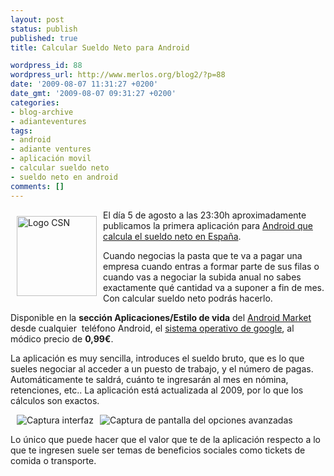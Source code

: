 ```yaml
---
layout: post
status: publish
published: true
title: Calcular Sueldo Neto para Android

wordpress_id: 88
wordpress_url: http://www.merlos.org/blog2/?p=88
date: '2009-08-07 11:31:27 +0200'
date_gmt: '2009-08-07 09:31:27 +0200'
categories:
- blog-archive
- adianteventures
tags:
- android
- adiante ventures
- aplicación movil
- calcular sueldo neto
- sueldo neto en android
comments: []
---
```

<p><img class="alignleft" style="float: left; margin: 10px;" src="http://dl.getdropbox.com/u/22698/img/logo5.png" alt="Logo CSN" width="128" height="128" /></p>
<p>El día 5 de agosto a las 23:30h aproximadamente publicamos la primera aplicación para <a href="http://es.androlib.com/android.application.com-adianteventures-csn-spain-jFpm.aspx">Android que calcula el sueldo neto en España</a>.</p>
<p>Cuando negocias la pasta que te va a pagar una empresa cuando entras a formar parte de sus filas o cuando vas a negociar la subida anual no sabes exactamente qué cantidad va a suponer a fin de mes. Con calcular sueldo neto podrás hacerlo.</p>
<p>Disponible en la <strong>sección Aplicaciones/Estilo de vida</strong> del <a title="web del android market" href="http://www.android.com/market/">Android Market</a> desde cualquier  teléfono Android, el <a title="que es android" href="http://www.laflecha.net/canales/softlibre/google-lanza-android-su-sistema-operativo-libre-para-moviles">sistema operativo de google</a>, al módico precio de <strong>0,99€</strong>.</p>
<p>La aplicación es muy sencilla, introduces el sueldo bruto, que es lo que sueles negociar al acceder a un puesto de trabajo, y el número de pagas. Automáticamente te saldrá, cuánto te ingresarán al mes en nómina, retenciones, etc.. La aplicación está actualizada al 2009, por lo que los cálculos son exactos.</p>
<p><img style="vertical-align: middle; margin-left: 10px; margin-right: 10px;" src="http://dl.getdropbox.com/u/22698/img/csn-1.0.0-1.png" alt="Captura interfaz" /><img style="vertical-align: middle;" src="http://dl.getdropbox.com/u/22698/img/csn-1.0.0-2.png" alt="Captura de pantalla del opciones avanzadas" /></p>
<p>Lo único que puede hacer que el valor que te de la aplicación respecto a lo que te ingresen suele ser temas de beneficios sociales como tickets de comida o transporte.</p>
